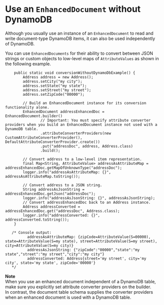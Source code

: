 # Use an `EnhancedDocument` without DynamoDB<a name="ddb-en-client-doc-api-standalone"></a>

Although you usually use an instance of an `EnhancedDocument` to read and write document\-type DynamoDB items, it can also be used independently of DynamoDB\. 

You can use `EnhancedDocuments` for their ability to convert between JSON strings or custom objects to low\-level maps of `AttributeValues` as shown in the following example\.

```
    public static void conversionWithoutDynamoDbExample() {
        Address address = new Address();
        address.setCity("my city");
        address.setState("my state");
        address.setStreet("my street");
        address.setZipCode("00000");

        // Build an EnhancedDocument instance for its conversion functionality alone.
        EnhancedDocument addressEnhancedDoc = EnhancedDocument.builder()
                // Important: You must specify attribute converter providers when you build an EnhancedDocument instance not used with a DynamoDB table.
                .attributeConverterProviders(new CustomAttributeConverterProvider(), DefaultAttributeConverterProvider.create())
                .put("addressDoc", address, Address.class)
                .build();

        // Convert address to a low-level item representation.
        final Map<String, AttributeValue> addressAsAttributeMap = addressEnhancedDoc.getMapOfUnknownType("addressDoc");
        logger.info("addressAsAttributeMap: {}", addressAsAttributeMap.toString());

        // Convert address to a JSON string.
        String addressAsJsonString = addressEnhancedDoc.getJson("addressDoc");
        logger.info("addressAsJsonString: {}", addressAsJsonString);
        // Convert addressEnhancedDoc back to an Address instance.
        Address addressConverted =  addressEnhancedDoc.get("addressDoc", Address.class);
        logger.info("addressConverted: {}", addressConverted.toString());
    }

   /* Console output:
          addressAsAttributeMap: {zipCode=AttributeValue(S=00000), state=AttributeValue(S=my state), street=AttributeValue(S=my street), city=AttributeValue(S=my city)}
          addressAsJsonString: {"zipCode":"00000","state":"my state","street":"my street","city":"my city"}
          addressConverted: Address{street='my street', city='my city', state='my state', zipCode='00000'}
   */
```

**Note**  
When you use an enhanced document independent of a DynamoDB table, make sure you explicitly set attribute converter providers on the builder\.  
In contrast, the document table schema supplies the converter providers when an enhanced document is used with a DynamoDB table\.